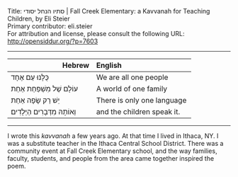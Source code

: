 <html>
<head></head>
<body>
Title: סתיו הנחל יסודי | Fall Creek Elementary: a Kavvanah for Teaching Children, by Eli Steier<br />
Primary contributor: eli.steier<br />
For attribution and license, please consult the following URL: <a href="http://opensiddur.org/?p=7603">http://opensiddur.org/?p=7603</a>
<p />
<hr />

<table style="margin-left: auto;margin-right: auto;" class="draggable">
<thead><tr><th id="x" style="text-align: right;">Hebrew</th><th style="text-align: left;">English</th></tr></thead>
<tbody>
<tr><td style="vertical-align:top;" width="46%">
<div class="liturgy"><span lang="he">
כֻּלָּנוּ עַם אֶחָד
</span></div></td>
 
<td style="vertical-align:top;" width="53%"><div class="english">
We are all one people
	</div></td></tr>


<tr><td style="vertical-align:top;" width="46%"><div class="liturgy"><span lang="he">
עוֹלָם שֶׁל מִשְׁפַּחַת אַחַת
</span></div></td>
 
<td style="vertical-align:top;" width="53%"><div class="english">
A world of one family
	</div></td></tr>


<tr><td style="vertical-align:top;" width="46%"><div class="liturgy"><span lang="he">
יֵשׁ רַק שָׂפָה אַחַת
</span></div></td>
 
<td style="vertical-align:top;" width="53%"><div class="english">
There is only one language
	</div></td></tr>


<tr><td style="vertical-align:top;" width="46%"><div class="liturgy"><span lang="he">
וְאוֹתָהּ מִדְּבָרִים הַיְּלָדִים׃
</span></div></td>
 
<td style="vertical-align:top;" width="53%"><div class="english">
and the children speak it.
</td></tr>
</tbody></table>

<hr />
I wrote this <em>kavvanah</em> a few years ago. At that time I lived in Ithaca, NY. I was a substitute teacher in the Ithaca Central School District. There was a community event at Fall Creek Elementary school, and the way families, faculty, students, and people from the area came together inspired the poem.
</body>
</html>